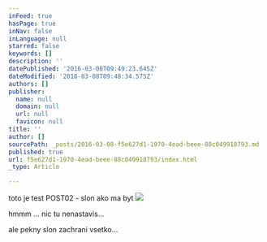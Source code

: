 ```yaml
---
inFeed: true
hasPage: true
inNav: false
inLanguage: null
starred: false
keywords: []
description: ''
datePublished: '2016-03-08T09:49:23.645Z'
dateModified: '2016-03-08T09:48:34.575Z'
authors: []
publisher:
  name: null
  domain: null
  url: null
  favicon: null
title: ''
author: []
sourcePath: _posts/2016-03-08-f5e627d1-1970-4ead-beee-88c049918793.md
published: true
url: f5e627d1-1970-4ead-beee-88c049918793/index.html
_type: Article

---
```

toto je test POST02 - slon ako ma byt
![](https://the-grid-user-content.s3-us-west-2.amazonaws.com/5ef12fd5-51d3-4c3d-b4e2-98239c6a6fd4.jpg)

hmmm ... nic tu nenastavis... 

ale pekny slon zachrani vsetko...